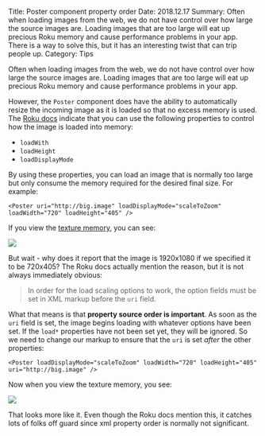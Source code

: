Title: Poster component property order
Date: 2018.12.17
Summary: Often when loading images from the web, we do not have control over how large the source images are. Loading images that are too large will eat up precious Roku memory and cause performance problems in your app. There is a way to solve this, but it has an interesting twist that can trip people up.
Category: Tips

Often when loading images from the web, we do not have control over how large the source images are. Loading images
that are too large will eat up precious Roku memory and cause performance problems in your app.

However, the `Poster` component does have the ability to automatically resize the incoming image as it is loaded so
that no excess memory is used. The [Roku docs][PosterDocs] indicate that you can use the following
properties to control how the image is loaded into memory:

* `loadWith`
* `loadHeight`
* `loadDisplayMode`

By using these properties, you can load an image that is normally too large but only consume the memory required for the
desired final size. For example:

<pre class="  language-markup"><code class="  language-markup"><span class="token tag"><span class="token tag"><span class="token punctuation">&lt;</span>Poster</span> <span class="token attr-name">uri</span><span class="token attr-value"><span class="token punctuation">=</span><span class="token punctuation">"</span>http://big.image<span class="token punctuation">"</span></span> <span class="token attr-name">loadDisplayMode</span><span class="token attr-value"><span class="token punctuation">=</span><span class="token punctuation">"</span>scaleToZoom<span class="token punctuation">"</span></span> <span class="token attr-name">loadWidth</span><span class="token attr-value"><span class="token punctuation">=</span><span class="token punctuation">"</span>720<span class="token punctuation">"</span></span> <span class="token attr-name">loadHeight</span><span class="token attr-value"><span class="token punctuation">=</span><span class="token punctuation">"</span>405<span class="token punctuation">"</span></span> <span class="token punctuation">/&gt;</span></span></code></pre>

If you view the [texture memory][TextureMemory], you can see:

<img src="/img/poster_properties_1.png" />

But wait - why does it report that the image is 1920x1080 if we specified it to be 720x405? The Roku docs actually mention
the reason, but it is not always immediately obvious:

> In order for the load scaling options to work, the option fields must be set in XML markup before the `uri` field.

What that means is that **property source order is important**. As soon as the `uri` field is set, the image begins loading
with whatever options have been set. If the `load*` properties have not been set yet, they will be ignored. So we need to
change our markup to ensure that the `uri` is set *after* the other properties:

<pre class="  language-markup"><code class="  language-markup"><span class="token tag"><span class="token tag"><span class="token punctuation">&lt;</span>Poster</span> <span class="token attr-name">loadDisplayMode</span><span class="token attr-value"><span class="token punctuation">=</span><span class="token punctuation">"</span>scaleToZoom<span class="token punctuation">"</span></span> <span class="token attr-name">loadWidth</span><span class="token attr-value"><span class="token punctuation">=</span><span class="token punctuation">"</span>720<span class="token punctuation">"</span></span> <span class="token attr-name">loadHeight</span><span class="token attr-value"><span class="token punctuation">=</span><span class="token punctuation">"</span>405<span class="token punctuation">"</span></span> <span class="token attr-name">uri</span><span class="token attr-value"><span class="token punctuation">=</span><span class="token punctuation">"</span>http://big.image<span class="token punctuation">"</span></span> <span class="token punctuation">/&gt;</span></span></code></pre>

Now when you view the texture memory, you see:

<img src="/img/poster_properties_2.png" />

That looks more like it. Even though the Roku docs mention this, it catches lots of folks off guard since xml property order is normally not significant.

[PosterDocs]: https://sdkdocs.roku.com/display/sdkdoc/Poster
[TextureMemory]: https://sdkdocs.roku.com/display/sdkdoc/Texture+Memory
